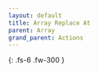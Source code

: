 ```yaml
---
layout: default
title: Array Replace At
parent: Array
grand_parent: Actions
---
```

{: .fs-6 .fw-300 }
